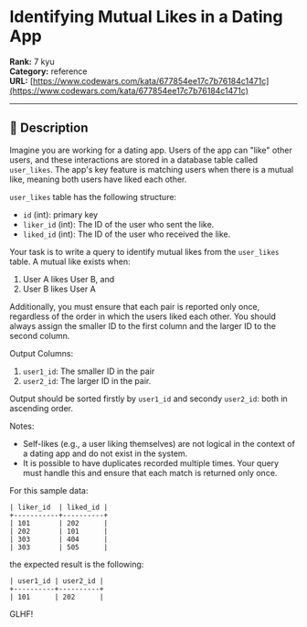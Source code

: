 # Identifying Mutual Likes in a Dating App

**Rank:** 7 kyu  
**Category:** reference  
**URL:** [https://www.codewars.com/kata/677854ee17c7b76184c1471c](https://www.codewars.com/kata/677854ee17c7b76184c1471c)

---

## 📝 Description

Imagine you are working for a dating app. Users of the app can "like" other users, and these interactions are stored in a database table called `user_likes`. The app's key feature is matching users when there is a mutual like, meaning both users have liked each other.

`user_likes` table has the following structure:

* `id` (int): primary key 
* `liker_id` (int): The ID of the user who sent the like.
* `liked_id` (int): The ID of the user who received the like.

Your task is to write a query to identify mutual likes from the `user_likes` table. A mutual like exists when:
 1) User A likes User B, and
 2) User B likes User A

Additionally, you must ensure that each pair is reported only once, regardless of the order in which the users liked each other. You should always assign the smaller ID to the first column and the larger ID to the second column.

Output Columns:

1) `user1_id`: The smaller ID in the pair
2) `user2_id`: The larger ID in the pair.

Output should be sorted firstly by `user1_id` and secondy `user2_id`: both in ascending order.

Notes: 

* Self-likes (e.g., a user liking themselves) are not logical in the context of a dating app and do not exist in the system.
* It is possible to have duplicates recorded multiple times. Your query must handle this and ensure that each match is returned only once.

For this sample data:

```
| liker_id  | liked_id |
+-----------+----------+
| 101       | 202      |
| 202       | 101      |
| 303       | 404      |
| 303       | 505      |
```

the expected result is the following: 

```
| user1_id | user2_id |
+----------+----------+
| 101      | 202      |
```

GLHF!
